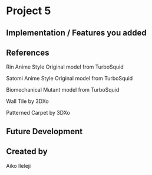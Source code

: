 # Project 5
## Implementation / Features you added

## References
Rin Anime Style Original model from TurboSquid

Satomi Anime Style Original model from TurboSquid

Biomechanical Mutant model from TurboSquid

Wall Tile by 3DXo 

Patterned Carpet by 3DXo

## Future Development

## Created by
Aiko Ileleji

